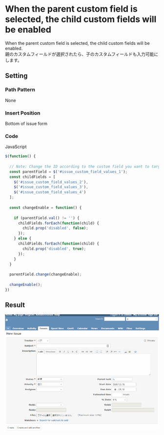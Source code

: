 # When the parent custom field is selected, the child custom fields will be enabled

When the parent custom field is selected, the child custom fields will be enabled.    
親のカスタムフィールドが選択されたら、子のカスタムフィールドも入力可能にします。

## Setting

### Path Pattern

None

### Insert Position

Bottom of issue form
<!-- 
Head of all pages
Bottom of issue form
Bottom of issue detail
Bottom of all pages
-->

### Code

JavaScript
<!--
JavaScript
CSS
HTML
-->

```javascript
$(function() {

  // Note: Change the ID according to the custom field you want to target
  const parentField = $('#issue_custom_field_values_1');
  const childFields = [
    $('#issue_custom_field_values_2'),
    $('#issue_custom_field_values_3'),
    $('#issue_custom_field_values_4')
  ];

  const changeEnable = function() {

    if (parentField.val() != '') {
      childFields.forEach(function(child) {
        child.prop('disabled', false);
      });
    } else {
      childFields.forEach(function(child) {
        child.prop('disabled', true);
      });
    }
  }

  parentField.change(changeEnable);

  changeEnable();
})
```

## Result

![result](./result.gif)
